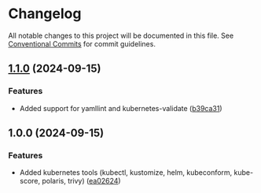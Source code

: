 # Changelog

All notable changes to this project will be documented in this file. See
[Conventional Commits](https://conventionalcommits.org) for commit guidelines.

## [1.1.0](https://github.com/bcochofel/kube-tools/compare/1.0.0...1.1.0) (2024-09-15)

### Features

* Added support for yamllint and kubernetes-validate ([b39ca31](https://github.com/bcochofel/kube-tools/commit/b39ca31becb8710abc8da3845cb93623d6cbfd92))

## 1.0.0 (2024-09-15)

### Features

* Added kubernetes tools (kubectl, kustomize, helm, kubeconform, kube-score, polaris, trivy) ([ea02624](https://github.com/bcochofel/kube-tools/commit/ea026243f788649fe21553e808f8d2f93161ade4))
